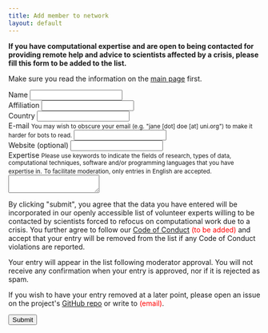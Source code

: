 ```yaml
---
title: Add member to network
layout: default
---
```


**If you have computational expertise and are open to being contacted for providing remote help and advice to scientists affected by a crisis, please fill this form to be added to the list.**

Make sure you read the information on the [main page](https://research-support-network.github.io/) first.

<form method="POST" action="https://research-support-network.herokuapp.com/v3/entry/github/Research-Support-Network/research-support-network.github.io/main/member-submission">
  <input name="options[redirect]" type="hidden" value="https://research-support-network.github.io">
  <input name="options[slug]" type="hidden" value="{{ page.slug }}">

<div class="mb-3 row">
    <label for="form-name" class="form-label">Name</label>
    <input id="form-name" name="fields[name]" type="text">
  </div>

<div class="mb-3 row">
    <label for="form-affiliation" class="form-label">Affiliation</label>
    <input id="form-affiliation" name="fields[affiliation]" type="text">
  </div>

<div class="mb-3 row">
    <label for="form-country" class="form-label">Country</label>
    <input id="form-country" name="fields[country]" type="text">
  </div>

<div class="mb-3 row">
    <label for="form-email" class="form-label">E-mail</label>
    <small class="text-muted">You may wish to obscure your email (e.g. "jane [dot] doe [at] uni.org") to make it harder for bots to read.</small>
    <input id="form-email" name="fields[email]" type="email">
  </div>

<div class="mb-3 row">
    <label for="form-website" class="form-label">Website (optional)</label>
    <input id="form-website" name="fields[website]" type="text">
  </div>

<div class="mb-3 row">
    <label for="form-expertise" class="form-label">Expertise</label>
    <small class="text-muted">Please use keywords to indicate the fields of research, types of data, computational techniques, software and/or programming languages that you have expertise in.</small>
  <small class="text-muted">To facilitate moderation, only entries in English are accepted.</small>
    <textarea id="form-expertise" name="fields[expertise]"></textarea>
  </div>

<p>By clicking "submit", you agree that the data you have entered will be incorporated in our openly accessible list of volunteer experts willing to be contacted by  scientists forced to refocus on computational work due to a crisis. You further agree to follow our <a href="(to be added)">Code of Conduct</a> <font color=red>(to be added)</font> and accept that your entry will be removed from the list if any Code of Conduct violations are reported.</p>

<p>Your entry will appear in the list following moderator approval. You will not receive any confirmation when your entry is approved, nor if it is rejected as spam.</p>

<p>If you wish to have your entry removed at a later point, please open an issue on the project's <a href="https://github.com/Research-Support-Network/research-support-network.github.io">GitHub repo</a> or write to <font color=red>(email)</font>.</p>

<div class="mb-3 row">
    <button type="submit" class="btn btn-primary mb-3">Submit</button>
  </div>
</form>
